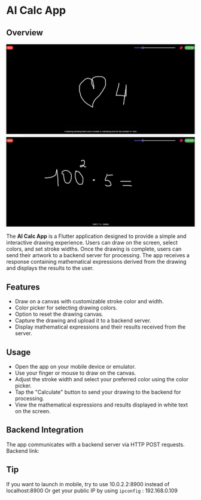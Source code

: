 # AI Calc App

## Overview

![](screenshots/1.png)
![](screenshots/2.png)

The **AI Calc App** is a Flutter application designed to provide a simple and interactive drawing experience. Users can draw on the screen, select colors, and set stroke widths. Once the drawing is complete, users can send their artwork to a backend server for processing. The app receives a response containing mathematical expressions derived from the drawing and displays the results to the user.

## Features

- Draw on a canvas with customizable stroke color and width.
- Color picker for selecting drawing colors.
- Option to reset the drawing canvas.
- Capture the drawing and upload it to a backend server.
- Display mathematical expressions and their results received from the server.

## Usage

- Open the app on your mobile device or emulator.
- Use your finger or mouse to draw on the canvas.
- Adjust the stroke width and select your preferred color using the color picker.
- Tap the "Calculate" button to send your drawing to the backend for processing.
- View the mathematical expressions and results displayed in white text on the screen.

## Backend Integration
The app communicates with a backend server via HTTP POST requests. Backend link: 

## Tip

If you want to launch in mobile, try to use 10.0.2.2:8900 instead of localhost:8900
Or get your public IP by using ```ipconfig``` : 192.168.0.109
